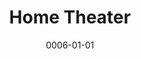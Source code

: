 ---
title: Home Theater
date: 0006-01-01
ico: mdi:speaker
color: pink-500
hardware:
  - type: Living Room
    name: Sony › KD55X85K
    sub:
      - TV
    link: https://amzn.com/dp/B09R9NT3FT?tag=qrayg-20
  - type: Living Room
    name: Sonos › Beam
    sub:
      - Soundbar
      - Gen 2
    link: https://amzn.com/dp/B09GPYL7BJ?tag=qrayg-20
  - type: Office
    name: Sony › XBR43X800E
    sub:
      - TV
    link: https://amzn.com/dp/B01MZFJWOS?tag=qrayg-20
  - type: Office
    name: Sonos › Beam
    sub:
      - Soundbar
      - Gen 1
    link: https://amzn.com/dp/B09GPYL7BJ?tag=qrayg-20
  - type: Office
    name: Sonos › One SL
    sub:
      - Rear
      - Surround x2
    link: https://amzn.com/dp/B07W8ZVXWR?tag=qrayg-20
  - type: Office
    name: Sonos › Sub Mini
    sub:
      - Subwoofer
    link: https://amzn.com/dp/B0BGJV72YM?tag=qrayg-20
  - type: Basement
    name: Marantz › NR1711
    sub:
      - AV Receiver
      - Black
    link: https://amzn.com/dp/B0786M9ZZS?tag=qrayg-20
  - type: Basement
    name: Wharfedale › EM 95
    sub:
      - Front
      - Speakers
    link: https://amzn.com/dp/B00004SY59?tag=qrayg-20
  - type: Basement
    name: Klipsch › R-52C
    sub:
      - Center
      - Speaker
    link: https://amzn.com/dp/B07FK41FGL?tag=qrayg-20
  - type: Basement
    name: Klipsch › R-41M
    sub:
      - Rear
      - Speakers
    link: https://amzn.com/dp/B07FKH3VPV?tag=qrayg-20
  - type: Basement
    name: Yamaha › YST-SW90
    sub:
      - Subwoofer
    link: https://amzn.com/dp/B00FRET3RA?tag=qrayg-20
  - type: Basement
    name: Pro-Ject › T1
    sub:
      - Phono
      - Walnut
    link: https://amzn.com/dp/B07Z8NHNZZ?tag=qrayg-20
  - type: Garage
    name: Panasonic › TC-P50ST60
    sub:
      - TV
    link: https://amzn.com/dp/B00AVRJK3K?tag=qrayg-20
  - type: Garage
    name: Sonos › Playbar
    sub:
      - Soundbar
    link: https://amzn.com/dp/B00AEMGGU2?tag=qrayg-20
---